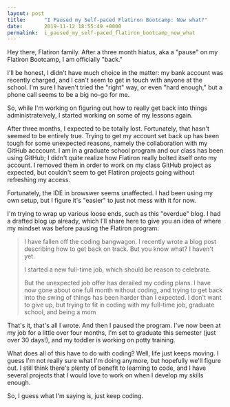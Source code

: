 ```yaml
---
layout: post
title:      "I Paused my Self-paced Flatiron Bootcamp: Now what?"
date:       2019-11-12 18:55:49 +0000
permalink:  i_paused_my_self-paced_flatiron_bootcamp_now_what
---
```



Hey there, Flatiron family. After a three month hiatus, aka a "pause" on my Flatiron Bootcamp, I am officially "back."

I'll be honest, I didn't have much choice in the matter: my bank account was recently charged, and I can't seem to get in touch with anyone at the school. I'm sure I haven't tried the "right" way, or even "hard enough," but a phone call seems to be a big no-go for me.

So, while I'm working on figuring out how to really get back into things administrateively, I started working on some of my lessons again.

After three months, I expected to be totally lost. Fortunately, that hasn't seemed to be entirely true. Trying to get my account set back up has been tough for some unexpected reasons, namely the collaboration with my GitHub acccount. I am in a graduate school program and our class has been using GitHub; I didn't quite realize how Flatiron really bolted itself onto my account. I removed them in order to work on my class GitHub project as expected, but couldn't seem to get Flatiron projects going without refreshing my access.

Fortunately, the IDE in browswer seems unaffected. I had been using my own setup, but I figure it's "easier" to just not mess with it for now.

I'm trying to wrap up various loose ends, such as this "overdue" blog. I had a drafted blog up already, which I'll share here to give you an idea of where my mindset was before pausing the Flatiron program:

> I have fallen off the coding bangwagon. I recently wrote a blog post describing how to get back on track. But you know what? I haven't yet. 
> 
> I started a new full-time job, which should be reason to celebrate. 
> 
> But the unexpected job offer has derailed my coding plans. I have now gone about one full month without coding, and trying to get back into the swing of things has been harder than I expected. I don't want to give up, but trying to fit in coding with my full-time job, graduate school, and being a mom
> 

That's it, that's all I wrote. And then I paused the program. I've now been at my job for a little over four months, I'm set to graduate this semester (just over 30 days!), and my toddler is working on potty training.

What does all of this have to do with coding? Well, life just keeps moving. I guess I'm not really sure what I'm doing anymore, but hopefully we'll figure out. I still think there's plenty of benefit to learning to code, and I have several projects that I would love to work on when I develop my skills enough.

So, I guess what I'm saying is, just keep coding.
